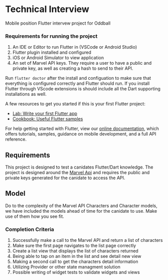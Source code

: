 # Technical Interview

Mobile position Flutter intervew project for Oddball


### Requirements for running the project

1. An IDE or Editor to run Flutter in (VSCode or Android Studio)
1. Flutter plugin installed and configured
1. iOS or Android Simulator to view application
1. An set of Marvel API keys. They require a user to have a public and private key, as well as creating a hash to send to their API. 

Run `flutter doctor` after the install and configuation to make sure that everything is configured correctly and Flutter should run. If you install Flutter through VScode extensions is should include all the Dart supporting installations as well. 

A few resources to get you started if this is your first Flutter project:

- [Lab: Write your first Flutter app](https://flutter.dev/docs/get-started/codelab)
- [Cookbook: Useful Flutter samples](https://flutter.dev/docs/cookbook)

For help getting started with Flutter, view our
[online documentation](https://flutter.dev/docs), which offers tutorials,
samples, guidance on mobile development, and a full API reference.


## Requirements 

This project is designed to test a canidates Flutter/Dart knowledge. The project is designed around the [Marvel Api](https://developer.marvel.com) and requires the public and private keys generated for the canidate to access the API. 

## Model

Do to the complexity of the Marvel API Characters and Character models, we have included the models ahead of time for the canidate to use. Make use of them how you see fit.

### Completion Criteria

1. Successfully make a call to the Marvel API and return a list of characters
1. Make sure the first page navigates to the list page correctly
1. Create a list view that displays the list of characters returned
1. Being able to tap on an item in the list and see detail new view
1. Making a second call to get the characters detail information
1. Utilizing Provider or other state managment solution
1. Possible writing of widget tests to validate widgets and views

